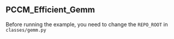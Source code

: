 ## PCCM_Efficient_Gemm

Before running the example, you need to change the `REPO_ROOT` in `classes/gemm.py`
